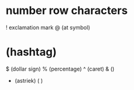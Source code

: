 #  number row characters
! exclamation mark
@ (at symbol)
#  (hashtag)
$ (dollar sign)
% (percentage)
^ (caret)
& ()
* (astriek)
(
)
